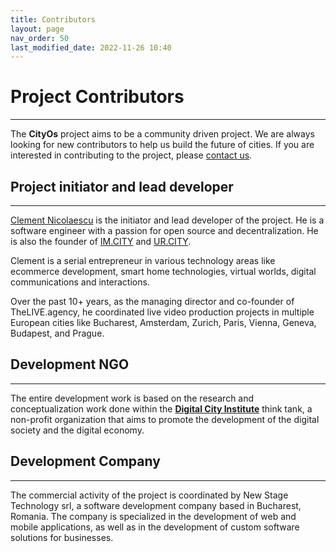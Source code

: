```yaml
---
title: Contributors
layout: page
nav_order: 50
last_modified_date: 2022-11-26 10:40
---
```


# Project Contributors

----------------


The **CityOs** project aims to be a community driven project. We are always looking for new contributors to help us build the future of cities. If you are interested in contributing to the project, please [contact us].

## Project initiator and lead developer

----------------

[Clement Nicolaescu] is the initiator and lead developer of the project. He is a software engineer with a passion for open source and decentralization. He is also the founder of [IM.CITY] and [UR.CITY].


Clement is a serial entrepreneur in various technology areas like ecommerce development, smart home technologies, virtual worlds, digital communications and interactions.

Over the past 10+ years, as the managing director and co-founder of TheLIVE.agency, he coordinated live video production projects in multiple European cities like Bucharest, Amsterdam, Zurich, Paris, Vienna, Geneva, Budapest, and Prague.


## Development NGO

----------------

The entire development work is based on the research and conceptualization work done within the **[Digital City Institute]** think tank, a non-profit organization that aims to promote the development of the digital society and the digital economy. 


## Development Company

----------------

The commercial activity of the project is coordinated by New Stage Technology srl, a software development company based in Bucharest, Romania. The company is specialized in the development of web and mobile applications, as well as in the development of custom software solutions for businesses.



[Contact Us]: /pages/contact.html "Contact Us"
[IM.CITY]: https://im.city "IM.CITY"
[UR.CITY]: https://ur.city "UR.CITY"
[Clement Nicolaescu]: https://www.linkedin.com/in/clementnicolaescu/
[Digital City Institute]: https://digital.city.institute "Digital City Institute"